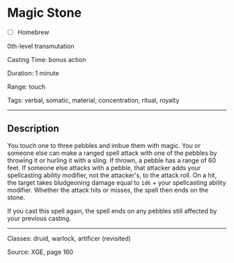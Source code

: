 # Magic Stone

- [ ] Homebrew

0th-level transmutation

Casting Time: bonus action

Duration: 1 minute

Range: touch

Tags: verbal, somatic, material, concentration, ritual, royalty

---

## Description
You touch one to three pebbles and imbue them with magic. You or someone else can make a ranged spell attack with one of the pebbles by throwing it or hurling it with a sling. If thrown, a pebble has a range of 60 feet. If someone else attacks with a pebble, that attacker adds your spellcasting ability modifier, not the attacker's, to the attack roll. On a hit, the target takes bludgeoning damage equal to `1d6` + your spellcasting ability modifier. Whether the attack hits or misses, the spell then ends on the stone.

If you cast this spell again, the spell ends on any pebbles still affected by your previous casting.

---

Classes: druid, warlock, artificer (revisited)

Source: XGE, page 160
